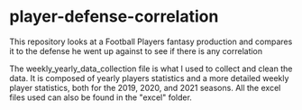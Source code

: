 # player-defense-correlation
This repository looks at a Football Players fantasy production and compares it to the defense he went up against to see if there is any correlation

The weekly_yearly_data_collection file is what I used to collect and clean the data. It is composed of yearly players statistics and a more detailed weekly player statistics, both for the 2019, 2020, and 2021 seasons. All the excel files used can also be found in the "excel" folder.
